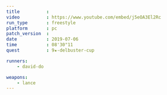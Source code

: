 ```yaml
---
title          :
video          : https://www.youtube.com/embed/j5eOA3El2Rc
run_type       : freestyle
platform       : pc
patch_version  : 
date           : 2019-07-06
time           : 08'30"11
quest          : 9★-delbuster-cup

runners:
    - david-do

weapons:
    - lance
---
```

